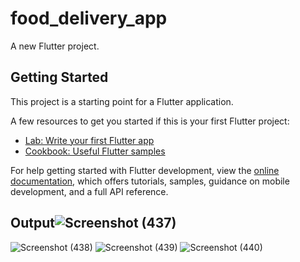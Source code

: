 # food_delivery_app

A new Flutter project.

## Getting Started

This project is a starting point for a Flutter application.

A few resources to get you started if this is your first Flutter project:

- [Lab: Write your first Flutter app](https://docs.flutter.dev/get-started/codelab)
- [Cookbook: Useful Flutter samples](https://docs.flutter.dev/cookbook)

For help getting started with Flutter development, view the
[online documentation](https://docs.flutter.dev/), which offers tutorials,
samples, guidance on mobile development, and a full API reference.

## Output![Screenshot (437)](https://github.com/KirtiNishad/food_delivery_app/assets/125798378/a5915ded-fce6-4ae1-afb2-13c7a301cf64)
![Screenshot (438)](https://github.com/KirtiNishad/food_delivery_app/assets/125798378/01c6893a-705b-4110-8a63-9ec4d9f359ae)
![Screenshot (439)](https://github.com/KirtiNishad/food_delivery_app/assets/125798378/0493af26-9ac4-4e66-b569-a2581ee87cb7)
![Screenshot (440)](https://github.com/KirtiNishad/food_delivery_app/assets/125798378/263c7b2a-6b7d-4618-a17f-7f86132455e0)

